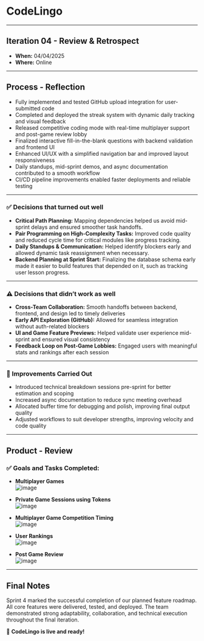 
# CodeLingo

---

## Iteration 04 - Review & Retrospect

- **When:** 04/04/2025  
- **Where:** Online

---

## Process - Reflection

- Fully implemented and tested GitHub upload integration for user-submitted code  
- Completed and deployed the streak system with dynamic daily tracking and visual feedback  
- Released competitive coding mode with real-time multiplayer support and post-game review lobby  
- Finalized interactive fill-in-the-blank questions with backend validation and frontend UI  
- Enhanced UI/UX with a simplified navigation bar and improved layout responsiveness  
- Daily standups, mid-sprint demos, and async documentation contributed to a smooth workflow  
- CI/CD pipeline improvements enabled faster deployments and reliable testing

---

### ✅ Decisions that turned out well

- **Critical Path Planning:** Mapping dependencies helped us avoid mid-sprint delays and ensured smoother task handoffs.
- **Pair Programming on High-Complexity Tasks:** Improved code quality and reduced cycle time for critical modules like progress tracking.
- **Daily Standups & Communication:** Helped identify blockers early and allowed dynamic task reassignment when necessary.
- **Backend Planning at Sprint Start:** Finalizing the database schema early made it easier to build features that depended on it, such as tracking user lesson progress.

---

### ⚠️ Decisions that didn’t work as well

- **Cross-Team Collaboration:** Smooth handoffs between backend, frontend, and design led to timely deliveries  
- **Early API Exploration (GitHub):** Allowed for seamless integration without auth-related blockers  
- **UI and Game Feature Previews:** Helped validate user experience mid-sprint and ensured visual consistency  
- **Feedback Loop on Post-Game Lobbies:** Engaged users with meaningful stats and rankings after each session

---

### 🔄 Improvements Carried Out

- Introduced technical breakdown sessions pre-sprint for better estimation and scoping  
- Increased async documentation to reduce sync meeting overhead  
- Allocated buffer time for debugging and polish, improving final output quality  
- Adjusted workflows to suit developer strengths, improving velocity and code quality

---

## Product - Review

### ✅ Goals and Tasks Completed:

- **Multiplayer Games**  
![image](https://github.com/user-attachments/assets/8c037241-bcf1-4d8b-919c-177dbfdbd36f)

- **Private Game Sessions using Tokens**  
![image](https://github.com/user-attachments/assets/1fecf6f2-189e-440f-a5bb-2890141422c5)
 
- **Multiplayer Game Competition Timing**  
![image](https://github.com/user-attachments/assets/0d36276a-d72e-4b3e-a7ba-0bd858bc298b)

- **User Rankings**  
![image](https://github.com/user-attachments/assets/a5ad4808-f011-41a4-9e08-e042e90d165b)

- **Post Game Review**  
![image](https://github.com/user-attachments/assets/587f6df8-03b2-4c25-b376-99a552cd36e9)

---

## Final Notes

Sprint 4 marked the successful completion of our planned feature roadmap. All core features were delivered, tested, and deployed. The team demonstrated strong adaptability, collaboration, and technical execution throughout the final iteration.

🚀 **CodeLingo is live and ready!**
